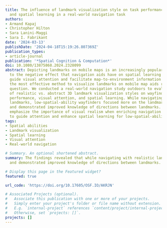 ```yaml
---
title: The influence of landmark visualization style on task performance, visual attention,
  and spatial learning in a real-world navigation task
authors:
- Armand Kapaj
- Christopher Hilton
- Sara Lanini-Maggi
- Sara I. Fabrikant
date: '2024-03-13'
publishDate: '2024-04-18T15:19:26.807369Z'
publication_types:
- article-journal
publication: '*Spatial Cognition & Computation*'
doi: 10.1080/13875868.2024.2328099
abstract: Depicting landmarks on mobile maps is an increasingly popular countermeasure
  to the negative effect that navigation aids have on spatial learning – landmarks
  guide visual attention and facilitate map-to-environment information matching. However,
  the most effective method to visualize landmarks on mobile map aids remains an open
  question. We conducted a real-world navigation study outdoors to evaluate the influence
  of realistic vs. abstract 3D landmark visualization styles on wayfinders’ navigation
  performance, visual attention, and spatial learning. While navigating with realistic
  landmarks, low-spatial-ability wayfinders focused more on the landmarks in the environment
  and demonstrated improved knowledge of directions between landmarks. Our findings
  emphasize the importance of visual realism when enriching navigation aids with landmarks
  to guide attention and enhance spatial learning for low-spatial-ability wayfinders.
tags:
- Spatial abilities
- Landmark visualization
- Spatial learning
- Visual attention
- Real-world navigation

# Summary. An optional shortened abstract.
summary: The findings revealed that while navigating with realistic landmarks, low-spatial-ability wayfinders focused more on the landmarks in the environment
  and demonstrated improved knowledge of directions between landmarks.

# Display this page in the Featured widget?
featured: true

url_code: 'https://doi.org/10.17605/OSF.IO/AKRJN'

# Associated Projects (optional).
#   Associate this publication with one or more of your projects.
#   Simply enter your project's folder or file name without extension.
#   E.g. `internal-project` references `content/project/internal-project/index.md`.
#   Otherwise, set `projects: []`.
projects: []
---
```

